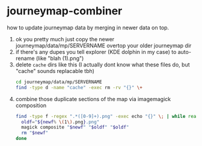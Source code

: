 # journeymap-combiner
how to update journeymap data by merging in newer data on top.

1. ok you pretty much just copy the newer journeymap/data/mp/SERVERNAME overtop your older journeymap dir
1. if there's any dupes you tell explorer (KDE dolphin in my case) to auto-rename (like "blah (1).png")
1. delete `cache` dirs like this (I actually dont know what these files do, but "cache" sounds replacable tbh)
   ```bash
   cd journeymap/data/mp/SERVERNAME
   find -type d -name "cache" -exec rm -rv "{}" \+
   ```
1. combine those duplicate sections of the map via imagemagick composition
   ```bash
   find -type f -regex ".*([0-9]+).png" -exec echo "{}" \; | while read newf; do
     oldf="${newf% \(1\).png}.png"
     magick composite "$newf" "$oldf" "$oldf"
     rm "$newf"
   done
   ```
